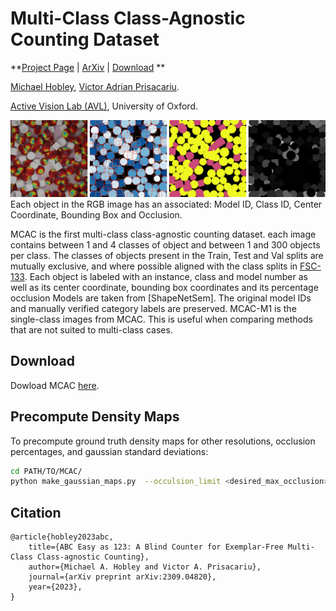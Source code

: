 # Multi-Class Class-Agnostic Counting Dataset
**[Project Page](https://MCAC.active.vision/) |
[ArXiv](https://arxiv.org/abs/2309.04820) |
[Download](https://www.robots.ox.ac.uk/~lav/Datasets/MCAC/MCAC.zip)
**

[Michael Hobley](https://scholar.google.co.uk/citations?user=2EftbyIAAAAJ&hl=en), 
[Victor Adrian Prisacariu](http://www.robots.ox.ac.uk/~victor/). 

[Active Vision Lab (AVL)](https://www.robots.ox.ac.uk/~lav/),
University of Oxford.

![Example Image](MCAC_example.png)
Each object in the RGB image has an associated: Model ID, Class ID, Center Coordinate, Bounding Box and Occlusion.

MCAC is the first multi-class class-agnostic counting dataset. each image contains between 1 and 4 classes of
object and between 1 and 300 objects per class.
The classes of objects present in the Train, Test and Val splits are mutually exclusive, and where possible
aligned with the class splits in [FSC-133](https://github.com/ActiveVisionLab/LearningToCountAnything).
Each object is labeled with an instance, class and model number as well as its center coordinate, bounding box
coordinates and its percentage occlusion
Models are taken from [ShapeNetSem]. The original model IDs and manually
verified category labels are preserved.
MCAC-M1 is the single-class images from MCAC. This is useful when comparing methods that are not suited to
multi-class cases.

## Download 

Dowload MCAC [here](https://www.robots.ox.ac.uk/~lav/Datasets/MCAC/MCAC.zip).

## Precompute Density Maps 
To precompute ground truth density maps for other resolutions, occlusion percentages, and gaussian standard deviations:

```sh
cd PATH/TO/MCAC/
python make_gaussian_maps.py  --occulsion_limit <desired_max_occlusion>  --crop_size 672 --img_size <desired_resolution> --gauss_constant <desired_gaussian_std>;
```

## Citation
```
@article{hobley2023abc,
    title={ABC Easy as 123: A Blind Counter for Exemplar-Free Multi-Class Class-agnostic Counting}, 
    author={Michael A. Hobley and Victor A. Prisacariu},
    journal={arXiv preprint arXiv:2309.04820},
    year={2023},
}
```